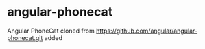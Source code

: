 angular-phonecat
================

Angular PhoneCat cloned from https://github.com/angular/angular-phonecat.git
added
